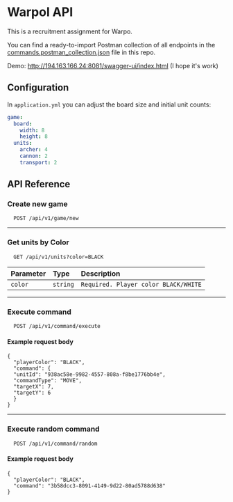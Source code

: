 # Warpol API

This is a recruitment assignment for Warpo.

You can find a ready-to-import Postman collection of all endpoints in the [commands.postman_collection.json](https://github.com/Wojtur28/warpol_game/blob/main/commands.postman_collection.json) file in this repo.


Demo: http://194.163.166.24:8081/swagger-ui/index.html (I hope it's work)

## Configuration

In `application.yml` you can adjust the board size and initial unit counts:

```yaml
game:
  board:
    width: 8
    height: 8
  units:
    archer: 4
    cannon: 2
    transport: 2
```

## API Reference

### Create new game

```
  POST /api/v1/game/new
```

---

### Get units by Color

```
  GET /api/v1/units?color=BLACK
```

| Parameter | Type     | Description                |
| :-------- | :------- | :------------------------- |
| `color` | `string` | `Required. Player color BLACK/WHITE` |

---

### Execute command

```
  POST /api/v1/command/execute
```

#### Example request body

    {
      "playerColor": "BLACK",
      "command": {
      "unitId": "938ac58e-9982-4557-808a-f8be1776bb4e",
      "commandType": "MOVE",
      "targetX": 7,
      "targetY": 6
      }
    }

---

### Execute random command

```
  POST /api/v1/command/random
```

#### Example request body

    {
      "playerColor": "BLACK",
      "command": "3b58dcc3-8091-4149-9d22-80ad5788d638"
    }



    
